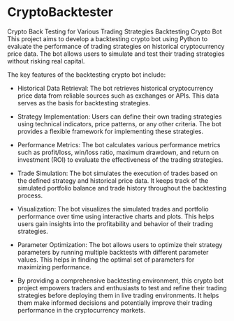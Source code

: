 # CryptoBacktester
Crypto Back Testing for Various Trading Strategies 
Backtesting Crypto Bot
This project aims to develop a backtesting crypto bot using Python to evaluate the performance of trading strategies on historical cryptocurrency price data. The bot allows users to simulate and test their trading strategies without risking real capital.

The key features of the backtesting crypto bot include:

* Historical Data Retrieval: The bot retrieves historical cryptocurrency price data from reliable sources such as exchanges or APIs. This data serves as the basis for backtesting strategies.

* Strategy Implementation: Users can define their own trading strategies using technical indicators, price patterns, or any other criteria. The bot provides a flexible framework for implementing these strategies.

* Performance Metrics: The bot calculates various performance metrics such as profit/loss, win/loss ratio, maximum drawdown, and return on investment (ROI) to evaluate the effectiveness of the trading strategies.

* Trade Simulation: The bot simulates the execution of trades based on the defined strategy and historical price data. It keeps track of the simulated portfolio balance and trade history throughout the backtesting process.

* Visualization: The bot visualizes the simulated trades and portfolio performance over time using interactive charts and plots. This helps users gain insights into the profitability and behavior of their trading strategies.

* Parameter Optimization: The bot allows users to optimize their strategy parameters by running multiple backtests with different parameter values. This helps in finding the optimal set of parameters for maximizing performance.

* By providing a comprehensive backtesting environment, this crypto bot project empowers traders and enthusiasts to test and refine their trading strategies before deploying them in live trading environments. It helps them make informed decisions and potentially improve their trading performance in the cryptocurrency markets.
